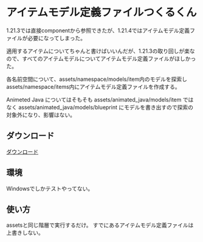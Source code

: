 # アイテムモデル定義ファイルつくるくん
1.21.3では直接componentから参照できたが、1.21.4ではアイテムモデル定義ファイルが必要になってしまった。

適用するアイテムについてちゃんと書けばいいんだが、1.21.3の取り回しが楽なので、すべてのアイテムモデルについてアイテムモデル定義ファイルがほしかった。

各名前空間について、assets/namespace/models/item内のモデルを探索しassets/namespace/items内にアイテムモデル定義ファイルを作成する。

Animeted Java についてはそもそも assets/animated_java/models/item ではなく assets/animated_java/models/blueprint にモデルを書き出すので探索の対象外になり、影響はない。

## ダウンロード
[ダウンロード](https://github.com/alumina6767/ItemsModelDefinitionsAdder/releases/latest)

## 環境
Windowsでしかテストやってない。

## 使い方
assetsと同じ階層で実行するだけ。
すでにあるアイテムモデル定義ファイルは上書きしない。
